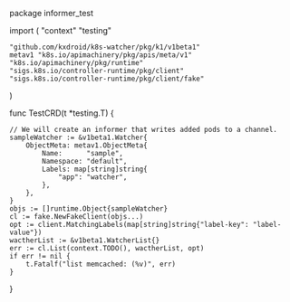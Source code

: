 package informer_test

import (
	"context"
	"testing"

	"github.com/kxdroid/k8s-watcher/pkg/k1/v1beta1"
	metav1 "k8s.io/apimachinery/pkg/apis/meta/v1"
	"k8s.io/apimachinery/pkg/runtime"
	"sigs.k8s.io/controller-runtime/pkg/client"
	"sigs.k8s.io/controller-runtime/pkg/client/fake"
)

func TestCRD(t *testing.T) {

	// We will create an informer that writes added pods to a channel.
	sampleWatcher := &v1beta1.Watcher{
		ObjectMeta: metav1.ObjectMeta{
			Name:      "sample",
			Namespace: "default",
			Labels: map[string]string{
				"app": "watcher",
			},
		},
	}
	objs := []runtime.Object{sampleWatcher}
	cl := fake.NewFakeClient(objs...)
	opt := client.MatchingLabels(map[string]string{"label-key": "label-value"})
	wactherList := &v1beta1.WatcherList{}
	err := cl.List(context.TODO(), wactherList, opt)
	if err != nil {
		t.Fatalf("list memcached: (%v)", err)
	}

}
